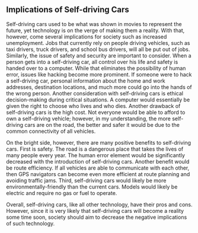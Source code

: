 ## Implications of Self-driving Cars
Self-driving cars used to be what was shown in movies to represent the future, yet technology is on the verge of making them a reality. With that, however, come several implications for society such as increased unemployment. Jobs that currently rely on people driving vehicles, such as taxi drivers, truck drivers, and school bus drivers, will all be put out of jobs. Similarly, the issue of safety and security are important to consider. When a person gets into a self-driving car, all control over his life and safety is handed over to a computer. While that eliminates the possibility of human error, issues like hacking become more prominent. If someone were to hack a self-driving car, personal information about the home and work addresses, destination locations, and much more could go into the hands of the wrong person. Another consideration with self-driving cars is ethical decision-making during critical situations. A computer would essentially be given the right to choose who lives and who dies. Another drawback of self-driving cars is the high cost. Not everyone would be able to afford to own a self-driving vehicle; however, in my understanding, the more self-driving cars are on the road, the better and safer it would be due to the common connectivity of all vehicles. 

On the bright side, however, there are many positive benefits to self-driving cars. First is safety. The road is a dangerous place that takes the lives of many people every year. The human error element would be significantly decreased with the introduction of self-driving cars. Another benefit would be route efficiency. If all vehicles are able to communicate with each other, then GPS navigators can become even more efficient at route planning and avoiding traffic jams. Third, self-driving cars would likely be more environmentally-friendly than the current cars. Models would likely be electric and require no gas or fuel to operate. 
  
Overall, self-driving cars, like all other technology, have their pros and cons. However, since it is very likely that self-driving cars will become a reality some time soon, society should aim to decrease the negative implications of such technology.

